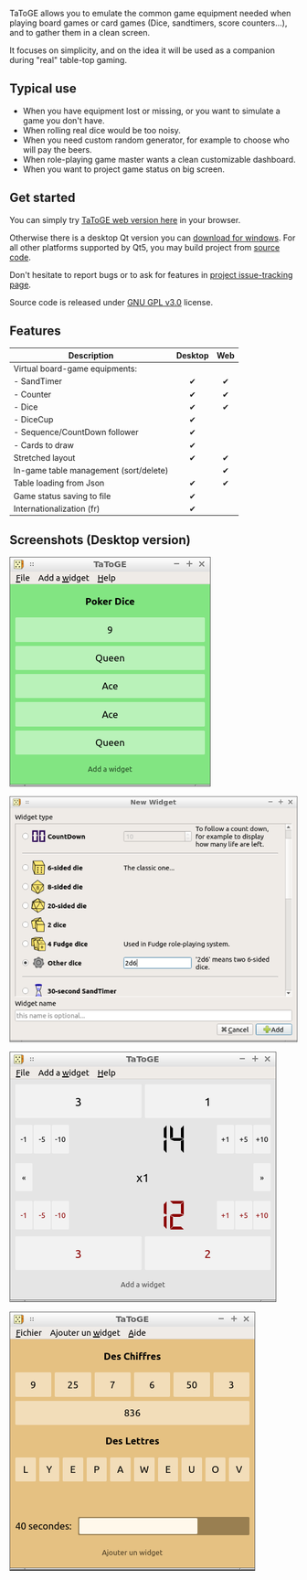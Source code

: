 TaToGE allows you to emulate the common game equipment needed when playing board games or card games (Dice, sandtimers, score counters...), and to gather them in a clean screen.

It focuses on simplicity, and on the idea it will be used as a companion during "real" table-top gaming.

## Typical use

- When you have equipment lost or missing, or you want to simulate a game you don't have.
- When rolling real dice would be too noisy.
- When you need custom random generator, for example to choose who will pay the beers.
- When role-playing game master wants a clean customizable dashboard.
- When you want to project game status on big screen.

## Get started

You can simply try [TaToGE web version here](https://quasart.github.io/TaToGE/web/) in your browser.

Otherwise there is a desktop Qt version you can [download for windows](https://github.com/quasart/TaToGE/releases/latest). For all other platforms supported by Qt5, you may build project from [source code](https://github.com/quasart/TaToGE).

Don't hesitate to report bugs or to ask for features in [project issue-tracking page](https://github.com/quasart/TaToGE/issues).

Source code is released under [GNU GPL v3.0](https://www.gnu.org/licenses/gpl-3.0.en.html) license.

## Features

| Description                                   |Desktop|  Web  |
|-----------------------------------------------|:-----:|:-----:|
| Virtual board-game equipments:                |       |       |
| - SandTimer                                   |   ✔   |   ✔   |
| - Counter                                     |   ✔   |   ✔   |
| - Dice                                        |   ✔   |   ✔   |
| - DiceCup                                     |   ✔   |       |
| - Sequence/CountDown follower                 |   ✔   |       |
| - Cards to draw                               |   ✔   |       |
| Stretched layout                              |   ✔   |   ✔   |
| In-game table management (sort/delete)        |       |   ✔   |
| Table loading from Json                       |   ✔   |   ✔   |
| Game status saving to file                    |   ✔   |       |
| Internationalization (fr)                     |   ✔   |       |

## Screenshots (Desktop version)

![Screenshot](screenshots/pokerdice.png)

![Screenshot](screenshots/add_dialog.png)

![Screenshot](screenshots/backgammon.png)

![Screenshot](screenshots/chiffres_lettres.png)


